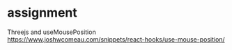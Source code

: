 # assignment
Threejs and useMousePosition
https://www.joshwcomeau.com/snippets/react-hooks/use-mouse-position/
